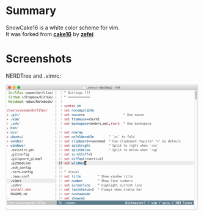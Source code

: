 Summary
=======

SnowCake16 is a white color scheme for vim.  
It was forked from **[cake16](https://github.com/zefei/cake16)** by **[zefei](https://github.com/zefei)**

Screenshots
===========

NERDTree and .vimrc:

![image](https://raw.githubusercontent.com/aseom/images/master/snowcake-nerd-vimrc.png)
